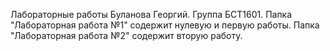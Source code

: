 Лабораторные работы Буланова Георгий. Группа БСТ1601.
Папка "Лабораторная работа №1" содержит нулевую и первую работы.
Папка "Лабораторная работа №2" содержит вторую работу.
